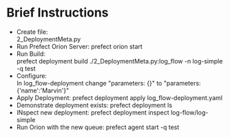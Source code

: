 # Brief Instructions

- Create file:      
    2_DeploymentMeta.py
- Run Prefect Orion Server: 
    prefect orion start
- Run Build:        
    prefect deployment build ./2_DeploymentMeta.py:log_flow -n log-simple -q test
- Configure:        
    In log_flow-deployment change "parameters: {}" to "parameters: {'name':'Marvin'}"
- Apply Deployment: 
    prefect deployment apply log_flow-deployment.yaml
- Demonstrate deployment exists: 
    prefect deployment ls
- INspect new deployment: 
    prefect deployment inspect log-flow/log-simple
- Run Orion with the new queue:
     prefect agent start -q test